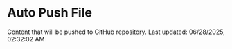 # Auto Push File

Content that will be pushed to GitHub repository.
Last updated: 06/28/2025, 02:32:02 AM